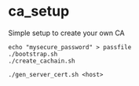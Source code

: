 # ca_setup
Simple setup to create your own CA

```
echo "mysecure_password" > passfile
./bootstrap.sh
./create_cachain.sh

./gen_server_cert.sh <host>
```

